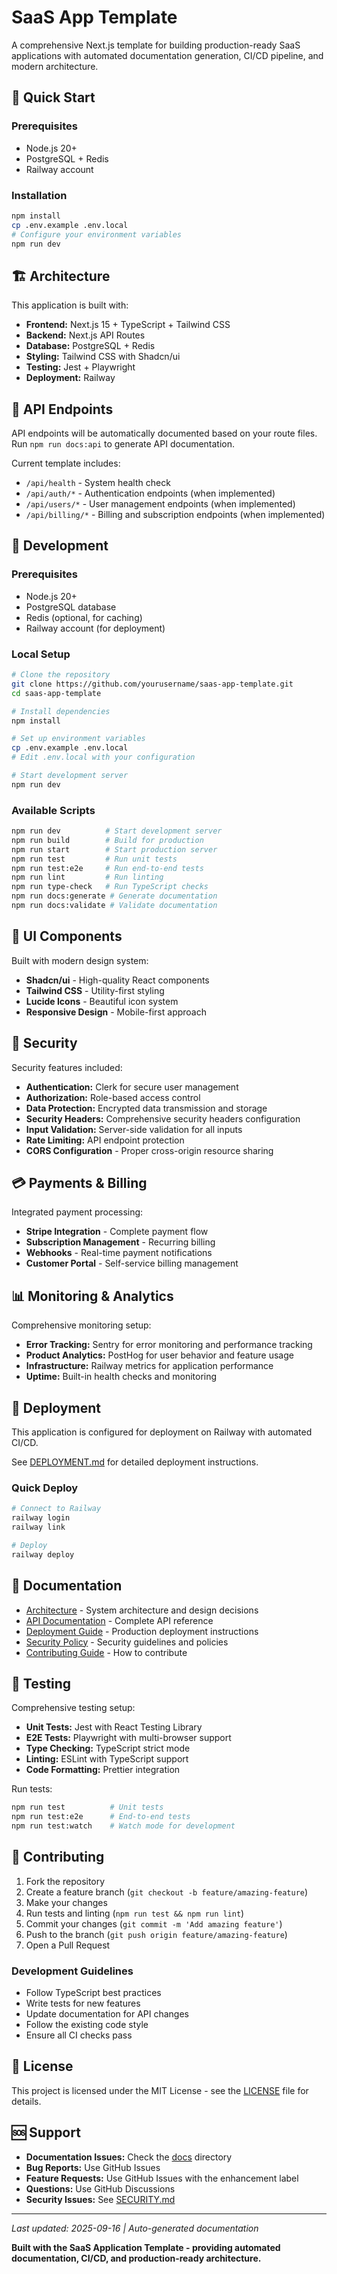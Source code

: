 # SaaS App Template

A comprehensive Next.js template for building production-ready SaaS applications with automated documentation generation, CI/CD pipeline, and modern architecture.

## 🚀 Quick Start

### Prerequisites
- Node.js 20+
- PostgreSQL + Redis
- Railway account

### Installation
```bash
npm install
cp .env.example .env.local
# Configure your environment variables
npm run dev
```

## 🏗️ Architecture

This application is built with:
- **Frontend:** Next.js 15 + TypeScript + Tailwind CSS
- **Backend:** Next.js API Routes
- **Database:** PostgreSQL + Redis
- **Styling:** Tailwind CSS with Shadcn/ui
- **Testing:** Jest + Playwright
- **Deployment:** Railway

## 📡 API Endpoints

API endpoints will be automatically documented based on your route files. Run `npm run docs:api` to generate API documentation.

Current template includes:
- `/api/health` - System health check
- `/api/auth/*` - Authentication endpoints (when implemented)
- `/api/users/*` - User management endpoints (when implemented)
- `/api/billing/*` - Billing and subscription endpoints (when implemented)

## 🚀 Development

### Prerequisites

- Node.js 20+
- PostgreSQL database
- Redis (optional, for caching)
- Railway account (for deployment)

### Local Setup

```bash
# Clone the repository
git clone https://github.com/yourusername/saas-app-template.git
cd saas-app-template

# Install dependencies
npm install

# Set up environment variables
cp .env.example .env.local
# Edit .env.local with your configuration

# Start development server
npm run dev
```

### Available Scripts

```bash
npm run dev          # Start development server
npm run build        # Build for production
npm run start        # Start production server
npm run test         # Run unit tests
npm run test:e2e     # Run end-to-end tests
npm run lint         # Run linting
npm run type-check   # Run TypeScript checks
npm run docs:generate # Generate documentation
npm run docs:validate # Validate documentation
```

## 🎨 UI Components

Built with modern design system:
- **Shadcn/ui** - High-quality React components
- **Tailwind CSS** - Utility-first styling
- **Lucide Icons** - Beautiful icon system
- **Responsive Design** - Mobile-first approach

## 🔐 Security

Security features included:
- **Authentication:** Clerk for secure user management
- **Authorization:** Role-based access control
- **Data Protection:** Encrypted data transmission and storage
- **Security Headers:** Comprehensive security headers configuration
- **Input Validation:** Server-side validation for all inputs
- **Rate Limiting:** API endpoint protection
- **CORS Configuration** - Proper cross-origin resource sharing

## 💳 Payments & Billing

Integrated payment processing:
- **Stripe Integration** - Complete payment flow
- **Subscription Management** - Recurring billing
- **Webhooks** - Real-time payment notifications
- **Customer Portal** - Self-service billing management

## 📊 Monitoring & Analytics

Comprehensive monitoring setup:
- **Error Tracking:** Sentry for error monitoring and performance tracking
- **Product Analytics:** PostHog for user behavior and feature usage
- **Infrastructure:** Railway metrics for application performance
- **Uptime:** Built-in health checks and monitoring

## 🚀 Deployment

This application is configured for deployment on Railway with automated CI/CD.

See [DEPLOYMENT.md](DEPLOYMENT.md) for detailed deployment instructions.

### Quick Deploy

```bash
# Connect to Railway
railway login
railway link

# Deploy
railway deploy
```

## 📖 Documentation

- [Architecture](ARCHITECTURE.md) - System architecture and design decisions
- [API Documentation](API.md) - Complete API reference
- [Deployment Guide](DEPLOYMENT.md) - Production deployment instructions
- [Security Policy](../SECURITY.md) - Security guidelines and policies
- [Contributing Guide](../CONTRIBUTING.md) - How to contribute

## 🧪 Testing

Comprehensive testing setup:
- **Unit Tests:** Jest with React Testing Library
- **E2E Tests:** Playwright with multi-browser support
- **Type Checking:** TypeScript strict mode
- **Linting:** ESLint with TypeScript support
- **Code Formatting:** Prettier integration

Run tests:
```bash
npm run test          # Unit tests
npm run test:e2e      # End-to-end tests
npm run test:watch    # Watch mode for development
```

## 🤝 Contributing

1. Fork the repository
2. Create a feature branch (`git checkout -b feature/amazing-feature`)
3. Make your changes
4. Run tests and linting (`npm run test && npm run lint`)
5. Commit your changes (`git commit -m 'Add amazing feature'`)
6. Push to the branch (`git push origin feature/amazing-feature`)
7. Open a Pull Request

### Development Guidelines

- Follow TypeScript best practices
- Write tests for new features
- Update documentation for API changes
- Follow the existing code style
- Ensure all CI checks pass

## 📄 License

This project is licensed under the MIT License - see the [LICENSE](../LICENSE) file for details.

## 🆘 Support

- **Documentation Issues:** Check the [docs](.) directory
- **Bug Reports:** Use GitHub Issues
- **Feature Requests:** Use GitHub Issues with the enhancement label
- **Questions:** Use GitHub Discussions
- **Security Issues:** See [SECURITY.md](../SECURITY.md)

---

*Last updated: 2025-09-16 | Auto-generated documentation*

**Built with the SaaS Application Template - providing automated documentation, CI/CD, and production-ready architecture.**